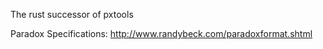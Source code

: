 The rust successor of pxtools


Paradox Specifications:
<http://www.randybeck.com/paradoxformat.shtml>

